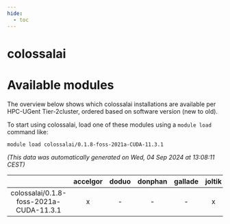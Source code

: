 ```yaml
---
hide:
  - toc
---
```


colossalai
==========

# Available modules


The overview below shows which colossalai installations are available per HPC-UGent Tier-2cluster, ordered based on software version (new to old).

To start using colossalai, load one of these modules using a `module load` command like:

```shell
module load colossalai/0.1.8-foss-2021a-CUDA-11.3.1
```

*(This data was automatically generated on Wed, 04 Sep 2024 at 13:08:11 CEST)*  

| |accelgor|doduo|donphan|gallade|joltik|shinx|skitty|
| :---: | :---: | :---: | :---: | :---: | :---: | :---: | :---: |
|colossalai/0.1.8-foss-2021a-CUDA-11.3.1|x|-|-|-|x|-|-|
